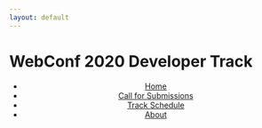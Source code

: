 ```yaml
---
layout: default
---
```


# WebConf 2020 Developer Track

<div class="wrapper">
<header>
<ul>
  <li>
    <a href="index.html">Home</a>
  </li>
  <li>
    <a href="call.html">Call for Submissions</a>
  </li>
  <li>
    <a href="schedule.html">Track Schedule</a>
  </li>
  <li>
    <a href="about.html">About</a>
  </li>
</ul>
</div>
</header>

<!--	
 * [Home](index.html)
 * [Call](call.html)
 * [Schedule](schedule.html)
 * [About](about.html)
-->

